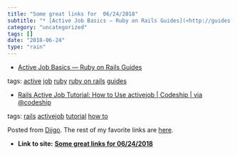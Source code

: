 ```yaml
---
title: "Some great links for  06/24/2018"
subtitle: "* [Active Job Basics — Ruby on Rails Guides](<http://guides.rubyonrails.org/active_job_basics.html>)"
category: "uncategorized"
tags: []
date: "2018-06-24"
type: "rain"
---
```

* [Active Job Basics — Ruby on Rails Guides](<http://guides.rubyonrails.org/active_job_basics.html>)

tags: [active](<https://www.diigo.com/user/pitosalas/active>)
[job](<https://www.diigo.com/user/pitosalas/job>)
[ruby](<https://www.diigo.com/user/pitosalas/ruby>) [ruby on
rails](<https://www.diigo.com/user/pitosalas/ruby on rails>)
[guides](<https://www.diigo.com/user/pitosalas/guides>)

  * [Rails Active Job Tutorial: How to Use activejob | Codeship | via @codeship](<https://blog.codeship.com/how-to-use-rails-active-job/>)

tags: [rails](<https://www.diigo.com/user/pitosalas/rails>)
[activejob](<https://www.diigo.com/user/pitosalas/activejob>)
[tutorial](<https://www.diigo.com/user/pitosalas/tutorial>) [how
to](<https://www.diigo.com/user/pitosalas/how to>)

Posted from [Diigo](<https://www.diigo.com>). The rest of my favorite links
are [here](<https://www.diigo.com/user/pitosalas>).


* **Link to site:** **[Some great links for  06/24/2018](None)**